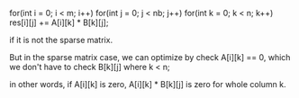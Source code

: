 for(int i = 0; i < m; i++)
            for(int j = 0; j < nb; j++)
                for(int k = 0; k < n; k++)
                    res[i][j] += A[i][k] * B[k][j];

if it is not the sparse matrix.

But in the sparse matrix case, we can optimize by check A[i][k] == 0, which we don't have to check B[k][j] where k < n; 

in other words, if A[i][k] is zero, A[i][k] * B[k][j] is zero for whole column k. 